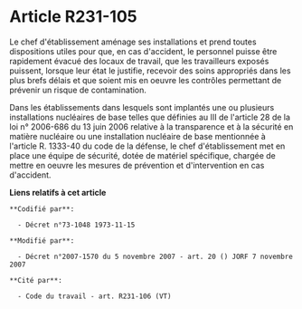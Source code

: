 # Article R231-105

Le chef d'établissement aménage ses installations et prend toutes dispositions utiles pour que, en cas d'accident, le
personnel puisse être rapidement évacué des locaux de travail, que les travailleurs exposés puissent, lorsque leur état le
justifie, recevoir des soins appropriés dans les plus brefs délais et que soient mis en oeuvre les contrôles permettant de
prévenir un risque de contamination.

Dans les établissements dans lesquels sont implantés une ou plusieurs installations nucléaires de base telles que définies au
III de l'article 28 de la loi n° 2006-686 du 13 juin 2006 relative à la transparence et à la sécurité en matière nucléaire ou
une installation nucléaire de base mentionnée à l'article R. 1333-40 du code de la défense, le chef d'établissement met en
place une équipe de sécurité, dotée de matériel spécifique, chargée de mettre en oeuvre les mesures de prévention et
d'intervention en cas d'accident.

**Liens relatifs à cet article**

	**Codifié par**:

	  - Décret n°73-1048 1973-11-15

	**Modifié par**:

	  - Décret n°2007-1570 du 5 novembre 2007 - art. 20 () JORF 7 novembre 2007

	**Cité par**:

	  - Code du travail - art. R231-106 (VT)
